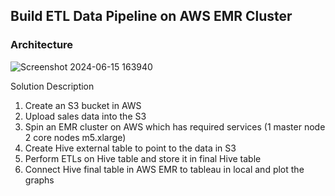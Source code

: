 ## Build ETL Data Pipeline on AWS EMR Cluster 

### Architecture

![Screenshot 2024-06-15 163940](https://github.com/laijupjoy/Build-ETL-Data-Pipeline-on-AWS-EMR-Cluster/assets/87544051/ba7783f0-39f6-4898-8b07-30ec6ab0529f)

Solution Description
1. Create an S3 bucket in AWS
2. Upload sales data into the S3
3. Spin an EMR cluster on AWS which has required services
  (1 master node 2 core nodes m5.xlarge)
4. Create Hive external table to point to the data in S3
5. Perform ETLs on Hive table and store it in final Hive table
6. Connect Hive final table in AWS EMR to tableau in local and plot the graphs

